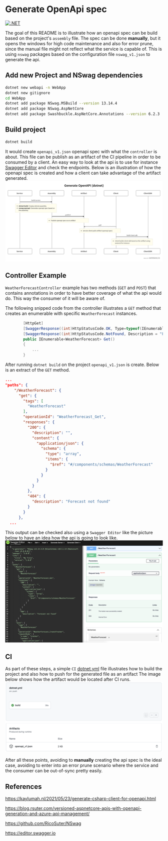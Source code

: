 # Generate OpenApi spec

[![.NET](https://github.com/juzuluag/testmicsvc/actions/workflows/dotnet.yml/badge.svg?branch=main)](https://github.com/juzuluag/testmicsvc/actions/workflows/dotnet.yml)

The goal of this README is to illustrate how an openapi spec can be build based on the project's `assembly` file. The spec can be done **manually**, but it opens the windows for high code maintenance and also for error prune, since the manual file might not reflect what the service is capable of.
This is using `nswag` packages  based on the configuration file `nswag_v1.json` to generate the api.

## Add new Project and NSwag dependencies

```sh
dotnet new webapi -n WebApp
dotnet new gitignore
cd WebApp
dotnet add package NSwag.MSBuild --version 13.14.4
dotnet add package NSwag.AspNetCore
dotnet add package Swashbuckle.AspNetCore.Annotations --version 6.2.3
```

## Build project

```sh
dotnet build
```

It would create `openapi_v1.json` openapi spec with what the `controller` is about. This file can be publish as an artifact of the CI pipeline in order to be consumed by a client. An easy way to look at the api is to use for instance [Swagger Editor](https://editor.swagger.io) and check the endpoints.
Below is an illustration of how the openapi spec is created and how a client can take advantage of the artifact generated.
![genopenapi](./images/gen_openapi.png)

## Controller Example

`WeatherForecastController` example has two methods (`GET` and `POST`) that contains annotations in order to have better coverage of what the api would do. This way the consumer of it will be aware of.

The following snipped code from the controller illustrates a `GET` method that creates an enumerable with specific `WeatherForecast` instances.

```c#
        [HttpGet]
        [SwaggerResponse((int)HttpStatusCode.OK, Type=typeof(IEnumerable<WeatherForecast>))]
        [SwaggerResponse((int)HttpStatusCode.NotFound, Description = "Forecast not found")]
        public IEnumerable<WeatherForecast> Get()
        {
            ...
        }
```

After running `dotnet build` on the project `openapi_v1.json` is create. Below is an extract of the `GET` method.

```json
...
"paths": {
    "/WeatherForecast": {
      "get": {
        "tags": [
          "WeatherForecast"
        ],
        "operationId": "WeatherForecast_Get",
        "responses": {
          "200": {
            "description": "",
            "content": {
              "application/json": {
                "schema": {
                  "type": "array",
                  "items": {
                    "$ref": "#/components/schemas/WeatherForecast"
                  }
                }
              }
            }
          },
          "404": {
            "description": "Forecast not found"
          }
        }
      },
  ...

```

This output can be checked also using a `Swagger Editor` like the picture below to have an idea how the api is going to look like.
![swaggereditor](./images/swagger_editor.png)

## CI

As part of these steps, a simple `CI` [dotnet.yml](https://github.com/juzuluag/testmicsvc/blob/main/.github/workflows/dotnet.yml) file illustrates how to build the project and also how to push for the generated file as an artifact
The image below shows how the artifact would be located after CI runs.
![artifact](./images/artifact.png)


After all these points, avoiding to **manually** creating the api spec is the ideal case, avoiding to enter into an error prune scenario where the service and the consumer can be out-of-sync pretty easily.

## References

<https://kaylumah.nl/2021/05/23/generate-csharp-client-for-openapi.html>

<https://blog.rsuter.com/versioned-aspnetcore-apis-with-openapi-generation-and-azure-api-management/>

<https://github.com/RicoSuter/NSwag>

<https://editor.swagger.io>